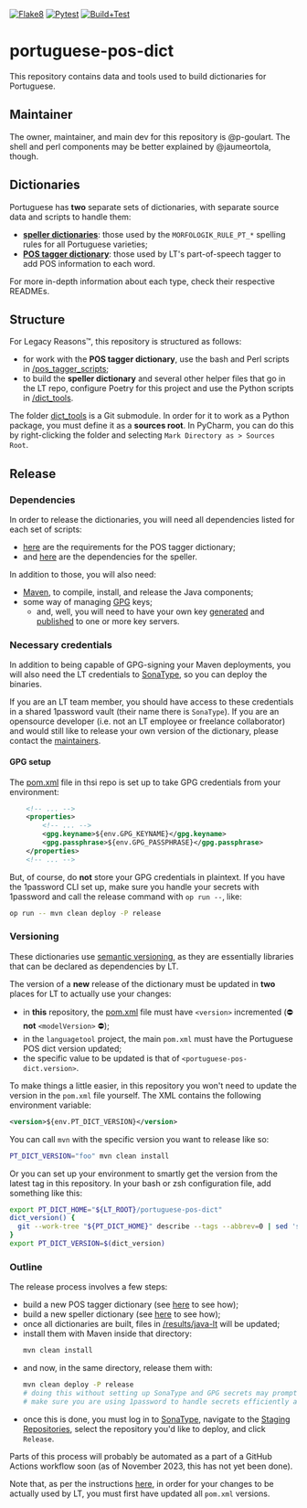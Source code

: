 [![Flake8](https://github.com/languagetool-org/portuguese-pos-dict/actions/workflows/flake8.yml/badge.svg)](https://github.com/languagetool-org/portuguese-pos-dict/actions/workflows/flake8.yml)
[![Pytest](https://github.com/languagetool-org/portuguese-pos-dict/actions/workflows/pytest.yml/badge.svg)](https://github.com/languagetool-org/portuguese-pos-dict/actions/workflows/pytest.yml)
[![Build+Test](https://github.com/languagetool-org/portuguese-pos-dict/actions/workflows/build.yml/badge.svg)](https://github.com/languagetool-org/portuguese-pos-dict/actions/workflows/build.yml)

# portuguese-pos-dict

This repository contains data and tools used to build dictionaries for Portuguese.

## Maintainer

The owner, maintainer, and main dev for this repository is @p-goulart. The shell and perl components may be better
explained by @jaumeortola, though.

## Dictionaries

Portuguese has **two** separate sets of dictionaries, with separate source data and scripts to handle them:

- **[speller dictionaries](data/spelling-dict/README.md)**: those used by the `MORFOLOGIK_RULE_PT_*` spelling rules for
  all Portuguese varieties;
- **[POS tagger dictionary](data/src-dict/README.md)**: those used by LT's part-of-speech tagger to add POS information
  to each word.

For more in-depth information about each type, check their respective READMEs.

## Structure

For Legacy Reasons™, this repository is structured as follows:
- for work with the **POS tagger dictionary**, use the bash and Perl scripts in [/pos_tagger_scripts](./pos_tagger_scripts/README.md);
- to build the **speller dictionary** and several other helper files that go in the LT repo, configure Poetry for this
  project and use the Python scripts in [/dict_tools](./dict_tools/README.md).

The folder [dict_tools](./dict_tools) is a Git submodule. In order for it to work as a Python package, you must define
it as a **sources root**. In PyCharm, you can do this by right-clicking the folder and selecting
`Mark Directory as > Sources Root`.

## Release

### Dependencies

In order to release the dictionaries, you will need all dependencies listed for each set of scripts:
- [here](./pos_tagger_scripts/README.md#requirements) are the requirements for the POS tagger dictionary;
- and [here](./pt_dict/README.md#setup) are the dependencies for the speller.

In addition to those, you will also need:
- [Maven](https://maven.apache.org/install.html), to compile, install, and release the Java components;
- some way of managing [GPG](https://www.gnupg.org/download/) keys;
  - and, well, you will need to have your own key [generated](https://docs.github.com/en/authentication/managing-commit-signature-verification/generating-a-new-gpg-key)
    and [published](https://askubuntu.com/questions/220063/how-do-i-publish-a-gpg-key) to one or more key servers.

### Necessary credentials

In addition to being capable of GPG-signing your Maven deployments, you will also need the LT credentials to
[SonaType](http://oss.sonatype.org/), so you can deploy the binaries.

If you are an LT team member, you should have access to these credentials in a shared 1password vault (their name there
is `SonaType`). If you are an opensource developer (i.e. not an LT employee or freelance collaborator) and would still
like to release your own version of the dictionary, please contact the [maintainers](#maintainer).

#### GPG setup

The [pom.xml](./results/java-lt/pom.xml) file in thsi repo is set up to take GPG credentials from your environment:

```xml
    <!-- ... -->
    <properties>
        <!-- ... -->
        <gpg.keyname>${env.GPG_KEYNAME}</gpg.keyname>
        <gpg.passphrase>${env.GPG_PASSPHRASE}</gpg.passphrase>
    </properties>
    <!-- ... -->
```

But, of course, do **not** store your GPG credentials in plaintext. If you have the 1password CLI set up, make sure you
handle your secrets with 1password and call the release command with `op run --`, like:

```bash
op run -- mvn clean deploy -P release
```

### Versioning

These dictionaries use [semantic versioning](https://semver.org), as they are essentially libraries that can be
declared as dependencies by LT.

The version of a **new** release of the dictionary must be updated in **two** places for LT to actually use your
changes:
- in **this** repository, the [pom.xml](./results/java-lt/pom.xml) file must have `<version>` incremented
  (⛔️ **not** `<modelVersion>` ⛔️);
- in the `languagetool` project, the main `pom.xml` must have the Portuguese POS dict version updated;
- the specific value to be updated is that of `<portuguese-pos-dict.version>`.

To make things a little easier, in this repository you won't need to update the version in the `pom.xml` file yourself.
The XML contains the following environment variable:

```xml
<version>${env.PT_DICT_VERSION}</version>
```

You can call `mvn` with the specific version you want to release like so:
```bash
PT_DICT_VERSION="foo" mvn clean install
```

Or you can set up your environment to smartly get the version from the latest tag in this repository. In your bash or
zsh configuration file, add something like this:

```bash
export PT_DICT_HOME="${LT_ROOT}/portuguese-pos-dict"
dict_version() {
  git --work-tree "${PT_DICT_HOME}" describe --tags --abbrev=0 | sed 's/^v//g'
}
export PT_DICT_VERSION=$(dict_version)
```

### Outline

The release process involves a few steps:

- build a new POS tagger dictionary (see [here](./pos_tagger_scripts/README.md) to see how);
- build a new speller dictionary (see [here](./pt_dict/README.md) to see how);
- once all dictionaries are built, files in [/results/java-lt](./results/java-lt) will be updated;
- install them with Maven inside that directory:
  ```bash
  mvn clean install
  ```
- and now, in the same directory, release them with:
  ```bash
  mvn clean deploy -P release
  # doing this without setting up SonaType and GPG secrets may prompt you for credentials multiple times!
  # make sure you are using 1password to handle secrets efficiently and securely ;)
  ```
- once this is done, you must log in to [SonaType](http://oss.sonatype.org/), navigate to the
  [Staging Repositories](https://oss.sonatype.org/#stagingRepositories), select the repository you'd like to deploy,
  and click `Release`.

Parts of this process will probably be automated as a part of a GitHub Actions workflow soon (as of November 2023, this
has not yet been done).

Note that, as per the instructions [here](#versioning), in order for your changes to be actually used by LT, you must
first have updated all `pom.xml` versions.

